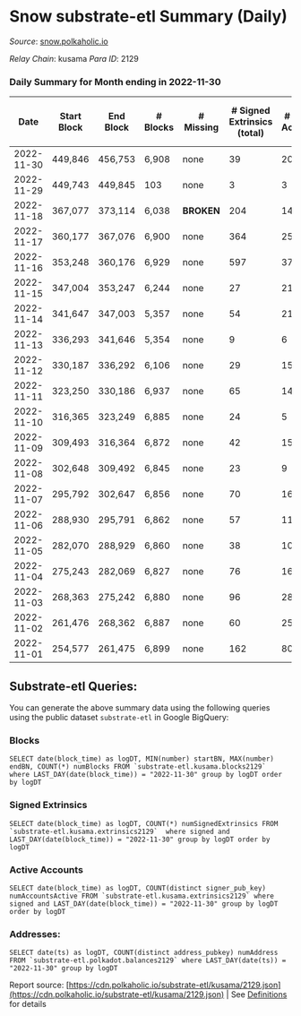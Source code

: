 # Snow substrate-etl Summary (Daily)

_Source_: [snow.polkaholic.io](https://snow.polkaholic.io)

*Relay Chain*: kusama
*Para ID*: 2129



### Daily Summary for Month ending in 2022-11-30


| Date | Start Block | End Block | # Blocks | # Missing | # Signed Extrinsics (total) | # Active Accounts | # Addresses with Balances | # Events | # Transfers | # XCM Transfers In | # XCM Transfers Out |
| ---- | ----------- | --------- | -------- | --------- | --------------------------- | ----------------- | ------------------------- | -------- | ----------- | ------------------ | ------------------- |
| 2022-11-30 | 449,846 | 456,753 | 6,908 | none  | 39 | 20 |  | 22,082 | 95  |   |   |
| 2022-11-29 | 449,743 | 449,845 | 103 | none  | 3 | 3 |  | 340 | 5  |   |   |
| 2022-11-18 | 367,077 | 373,114 | 6,038 |  **BROKEN**  | 204 | 145 |  | 20,565 | 380  |   |   |
| 2022-11-17 | 360,177 | 367,076 | 6,900 | none  | 364 | 255 |  | 25,907 | 728  |   |   |
| 2022-11-16 | 353,248 | 360,176 | 6,929 | none  | 597 | 377 |  | 29,533 | 1,210  |   |   |
| 2022-11-15 | 347,004 | 353,247 | 6,244 | none  | 27 | 21 |  | 19,098 | 39  |   |   |
| 2022-11-14 | 341,647 | 347,003 | 5,357 | none  | 54 | 21 |  | 16,820 | 56  |   |   |
| 2022-11-13 | 336,293 | 341,646 | 5,354 | none  | 9 | 6 |  | 16,502 | 26  |   |   |
| 2022-11-12 | 330,187 | 336,292 | 6,106 | none  | 29 | 15 |  | 19,811 | 83  |   |   |
| 2022-11-11 | 323,250 | 330,186 | 6,937 | none  | 65 | 14 |  | 21,652 | 83  |   |   |
| 2022-11-10 | 316,365 | 323,249 | 6,885 | none  | 24 | 5 |  | 21,708 | 47  |   |   |
| 2022-11-09 | 309,493 | 316,364 | 6,872 | none  | 42 | 15 |  | 23,538 | 160  |   |   |
| 2022-11-08 | 302,648 | 309,492 | 6,845 | none  | 23 | 9 |  | 22,213 | 89  |   |   |
| 2022-11-07 | 295,792 | 302,647 | 6,856 | none  | 70 | 16 |  | 23,103 | 148  |   |   |
| 2022-11-06 | 288,930 | 295,791 | 6,862 | none  | 57 | 11 |  | 22,659 | 138  |   |   |
| 2022-11-05 | 282,070 | 288,929 | 6,860 | none  | 38 | 10 |  | 23,269 | 127  |   |   |
| 2022-11-04 | 275,243 | 282,069 | 6,827 | none  | 76 | 16 |  | 24,396 | 171  |   |   |
| 2022-11-03 | 268,363 | 275,242 | 6,880 | none  | 96 | 28 |  | 25,545 | 219  |   |   |
| 2022-11-02 | 261,476 | 268,362 | 6,887 | none  | 60 | 25 |  | 28,141 | 298  |   |   |
| 2022-11-01 | 254,577 | 261,475 | 6,899 | none  | 162 | 80 |  | 31,846 | 838  |   |   |

## Substrate-etl Queries:
You can generate the above summary data using the following queries using the public dataset `substrate-etl` in Google BigQuery:


### Blocks
```
SELECT date(block_time) as logDT, MIN(number) startBN, MAX(number) endBN, COUNT(*) numBlocks FROM `substrate-etl.kusama.blocks2129`  where LAST_DAY(date(block_time)) = "2022-11-30" group by logDT order by logDT
```


### Signed Extrinsics
```
SELECT date(block_time) as logDT, COUNT(*) numSignedExtrinsics FROM `substrate-etl.kusama.extrinsics2129`  where signed and LAST_DAY(date(block_time)) = "2022-11-30" group by logDT order by logDT
```


### Active Accounts
```
SELECT date(block_time) as logDT, COUNT(distinct signer_pub_key) numAccountsActive FROM `substrate-etl.kusama.extrinsics2129` where signed and LAST_DAY(date(block_time)) = "2022-11-30" group by logDT order by logDT
```


### Addresses:
```
SELECT date(ts) as logDT, COUNT(distinct address_pubkey) numAddress FROM `substrate-etl.polkadot.balances2129` where LAST_DAY(date(ts)) = "2022-11-30" group by logDT
```



Report source: [https://cdn.polkaholic.io/substrate-etl/kusama/2129.json](https://cdn.polkaholic.io/substrate-etl/kusama/2129.json) | See [Definitions](/DEFINITIONS.md) for details
